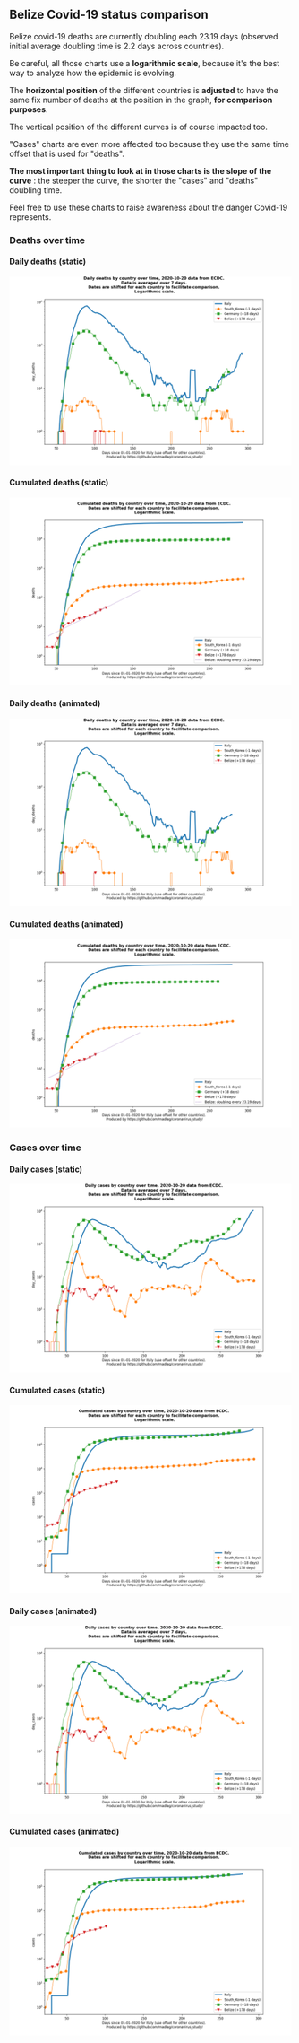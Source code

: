 ## Belize Covid-19 status comparison 

Belize covid-19 deaths are currently doubling each 23.19 days (observed initial average doubling time is 2.2 days across countries).



Be careful, all those charts use a **logarithmic scale**, because it's the best way to analyze how the epidemic is evolving.
 
The **horizontal position** of the different countries is **adjusted** to have the same fix number of deaths at the position in the graph, **for comparison purposes**.

The vertical position of the different curves is of course impacted too.

"Cases" charts are even more affected too because they use the same time offset that is used for "deaths".

**The most important thing to look at in those charts is the slope of the curve** : the steeper the curve, the shorter the "cases" and "deaths" doubling time.

Feel free to use these charts to raise awareness about the danger Covid-19 represents. 


 
### Deaths over time
 
#### Daily deaths (static)
![Belize covid-19 daily deaths static chart](https://raw.githubusercontent.com/madlag/coronavirus_study/master/notebooks/graphs/2020-10-20/countries/Belize/2020-10-20_Belize_day_deaths.png "Belize covid-19 day_deaths static chart")   
 
#### Cumulated deaths (static)
![Belize covid-19 cumulated deaths static chart](https://raw.githubusercontent.com/madlag/coronavirus_study/master/notebooks/graphs/2020-10-20/countries/Belize/2020-10-20_Belize_deaths.png "Belize covid-19 deaths static chart")   
 
#### Daily deaths (animated)
![Belize covid-19 daily deaths animated chart](https://raw.githubusercontent.com/madlag/coronavirus_study/master/notebooks/graphs/2020-10-20/countries/Belize/2020-10-20_Belize_day_deaths.gif "Belize covid-19 day_deaths animated chart")   
 
#### Cumulated deaths (animated)
![Belize covid-19 cumulated deaths animated chart](https://raw.githubusercontent.com/madlag/coronavirus_study/master/notebooks/graphs/2020-10-20/countries/Belize/2020-10-20_Belize_deaths.gif "Belize covid-19 deaths animated chart")   

 
### Cases over time
 
#### Daily cases (static)
![Belize covid-19 daily cases static chart](https://raw.githubusercontent.com/madlag/coronavirus_study/master/notebooks/graphs/2020-10-20/countries/Belize/2020-10-20_Belize_day_cases.png "Belize covid-19 day_cases static chart")   
 
#### Cumulated cases (static)
![Belize covid-19 cumulated cases static chart](https://raw.githubusercontent.com/madlag/coronavirus_study/master/notebooks/graphs/2020-10-20/countries/Belize/2020-10-20_Belize_cases.png "Belize covid-19 cases static chart")   
 
#### Daily cases (animated)
![Belize covid-19 daily cases animated chart](https://raw.githubusercontent.com/madlag/coronavirus_study/master/notebooks/graphs/2020-10-20/countries/Belize/2020-10-20_Belize_day_cases.gif "Belize covid-19 day_cases animated chart")   
 
#### Cumulated cases (animated)
![Belize covid-19 cumulated cases animated chart](https://raw.githubusercontent.com/madlag/coronavirus_study/master/notebooks/graphs/2020-10-20/countries/Belize/2020-10-20_Belize_cases.gif "Belize covid-19 cases animated chart")   

